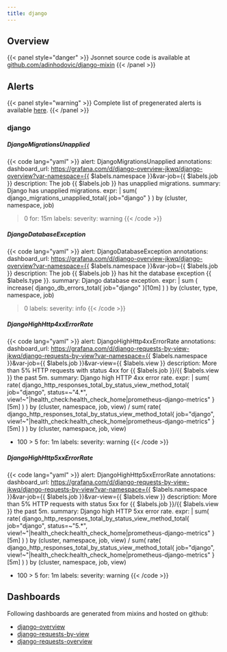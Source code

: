```yaml
---
title: django
---
```


## Overview



{{< panel style="danger" >}}
Jsonnet source code is available at [github.com/adinhodovic/django-mixin](https://github.com/adinhodovic/django-mixin)
{{< /panel >}}

## Alerts

{{< panel style="warning" >}}
Complete list of pregenerated alerts is available [here](https://github.com/monitoring-mixins/website/blob/master/assets/django/alerts.yaml).
{{< /panel >}}

### django

##### DjangoMigrationsUnapplied

{{< code lang="yaml" >}}
alert: DjangoMigrationsUnapplied
annotations:
  dashboard_url: https://grafana.com/d/django-overview-jkwq/django-overview?var-namespace={{
    $labels.namespace }}&var-job={{ $labels.job }}
  description: The job {{ $labels.job }} has unapplied migrations.
  summary: Django has unapplied migrations.
expr: |
  sum(
    django_migrations_unapplied_total{
      job="django"
    }
  ) by (cluster, namespace, job)
  > 0
for: 15m
labels:
  severity: warning
{{< /code >}}
 
##### DjangoDatabaseException

{{< code lang="yaml" >}}
alert: DjangoDatabaseException
annotations:
  dashboard_url: https://grafana.com/d/django-overview-jkwq/django-overview?var-namespace={{
    $labels.namespace }}&var-job={{ $labels.job }}
  description: The job {{ $labels.job }} has hit the database exception {{ $labels.type
    }}.
  summary: Django database exception.
expr: |
  sum (
    increase(
      django_db_errors_total{
        job="django"
      }[10m]
    )
  ) by (cluster, type, namespace, job)
  > 0
labels:
  severity: info
{{< /code >}}
 
##### DjangoHighHttp4xxErrorRate

{{< code lang="yaml" >}}
alert: DjangoHighHttp4xxErrorRate
annotations:
  dashboard_url: https://grafana.com/d/django-requests-by-view-jkwq/django-requests-by-view?var-namespace={{
    $labels.namespace }}&var-job={{ $labels.job }}&var-view={{ $labels.view }}
  description: More than 5% HTTP requests with status 4xx for {{ $labels.job }}/{{
    $labels.view }} the past 5m.
  summary: Django high HTTP 4xx error rate.
expr: |
  sum(
    rate(
      django_http_responses_total_by_status_view_method_total{
        job="django",
        status=~"4.*",
        view!~"<unnamed view>|health_check:health_check_home|prometheus-django-metrics"
      }[5m]
    )
  )  by (cluster, namespace, job, view)
  /
  sum(
    rate(
      django_http_responses_total_by_status_view_method_total{
        job="django",
        view!~"<unnamed view>|health_check:health_check_home|prometheus-django-metrics"
      }[5m]
    )
  )  by (cluster, namespace, job, view)
  * 100 > 5
for: 1m
labels:
  severity: warning
{{< /code >}}
 
##### DjangoHighHttp5xxErrorRate

{{< code lang="yaml" >}}
alert: DjangoHighHttp5xxErrorRate
annotations:
  dashboard_url: https://grafana.com/d/django-requests-by-view-jkwq/django-requests-by-view?var-namespace={{
    $labels.namespace }}&var-job={{ $labels.job }}&var-view={{ $labels.view }}
  description: More than 5% HTTP requests with status 5xx for {{ $labels.job }}/{{
    $labels.view }} the past 5m.
  summary: Django high HTTP 5xx error rate.
expr: |
  sum(
    rate(
      django_http_responses_total_by_status_view_method_total{
        job="django",
        status=~"5.*",
        view!~"<unnamed view>|health_check:health_check_home|prometheus-django-metrics"
      }[5m]
    )
  )  by (cluster, namespace, job, view)
  /
  sum(
    rate(
      django_http_responses_total_by_status_view_method_total{
        job="django",
        view!~"<unnamed view>|health_check:health_check_home|prometheus-django-metrics"
      }[5m]
    )
  )  by (cluster, namespace, job, view)
  * 100 > 5
for: 1m
labels:
  severity: warning
{{< /code >}}
 
## Dashboards
Following dashboards are generated from mixins and hosted on github:


- [django-overview](https://github.com/monitoring-mixins/website/blob/master/assets/django/dashboards/django-overview.json)
- [django-requests-by-view](https://github.com/monitoring-mixins/website/blob/master/assets/django/dashboards/django-requests-by-view.json)
- [django-requests-overview](https://github.com/monitoring-mixins/website/blob/master/assets/django/dashboards/django-requests-overview.json)
